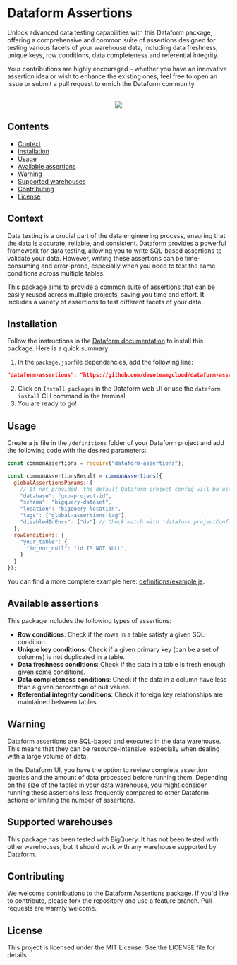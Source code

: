 # Dataform Assertions

Unlock advanced data testing capabilities with this Dataform package, offering a comprehensive and common suite of assertions designed for testing various facets of your warehouse data, including data freshness, unique keys, row conditions, data completeness and referential integrity.

Your contributions are highly encouraged – whether you have an innovative assertion idea or wish to enhance the existing ones, feel free to open an issue or submit a pull request to enrich the Dataform community.

<p align="center">
</br>
<img src="https://github.com/devoteamgcloud/dataform-assertions/actions/workflows/publish-package.yaml/badge.svg">
</p>

## Contents

- [Context](#context)
- [Installation](#installation)
- [Usage](#usage)
- [Available assertions](#available-assertions)
- [Warning](#warning)
- [Supported warehouses](#supported-warehouses)
- [Contributing](#contributing)
- [License](#license)

## Context

Data testing is a crucial part of the data engineering process, ensuring that the data is accurate, reliable, and consistent. Dataform provides a powerful framework for data testing, allowing you to write SQL-based assertions to validate your data. However, writing these assertions can be time-consuming and error-prone, especially when you need to test the same conditions across multiple tables.

This package aims to provide a common suite of assertions that can be easily reused across multiple projects, saving you time and effort. It includes a variety of assertions to test different facets of your data.

## Installation

Follow the instructions in the [Dataform documentation](https://cloud.google.com/dataform/docs/install-package) to install this package. Here is a quick summary:

1. In the `package.json`file dependencies, add the following line:
```json
"dataform-assertions": "https://github.com/devoteamgcloud/dataform-assertions/archive/refs/tags/[RELEASE_VERSION].tar.gz"
```
2. Click on `Install packages` in the Dataform web UI or use the `dataform install` CLI command in the terminal.
3. You are ready to go!

## Usage

Create a js file in the `/definitions` folder of your Dataform project and add the following code with the desired parameters:

```javascript
const commonAssertions = require("dataform-assertions");

const commonAssertionsResult = commonAssertions({
  globalAssertionsParams: {
    // If not provided, the default Dataform project config will be used
    "database": "gcp-project-id",
    "schema": "bigquery-dataset",
    "location": "bigquery-location",
    "tags": ["global-assertions-tag"],
    "disabledInEnvs": ["dv"] // Check match with 'dataform.projectConfig.vars.env' value
  },
  rowConditions: {
    "your_table": {
      "id_not_null": "id IS NOT NULL",
    }
  }
});
```

You can find a more complete example here: [definitions/example.js](./definitions/example.js).


## Available assertions

This package includes the following types of assertions:

- **Row conditions**: Check if the rows in a table satisfy a given SQL condition.
- **Unique key conditions**: Check if a given primary key (can be a set of columns) is not duplicated in a table.
- **Data freshness conditions**: Check if the data in a table is fresh enough given some conditions.
- **Data completeness conditions**: Check if the data in a column have less than a given percentage of null values.
- **Referential integrity conditions**: Check if foreign key relationships are maintained between tables.

## Warning

Dataform assertions are SQL-based and executed in the data warehouse. This means that they can be resource-intensive, especially when dealing with a large volume of data.

In the Dataform UI, you have the option to review complete assertion queries and the amount of data processed before running them. Depending on the size of the tables in your data warehouse, you might consider running these assertions less frequently compared to other Dataform actions or limiting the number of assertions.

## Supported warehouses

This package has been tested with BigQuery. It has not been tested with other warehouses, but it should work with any warehouse supported by Dataform.

## Contributing

We welcome contributions to the Dataform Assertions package. If you'd like to contribute, please fork the repository and use a feature branch. Pull requests are warmly welcome.

## License

This project is licensed under the MIT License. See the LICENSE file for details.
